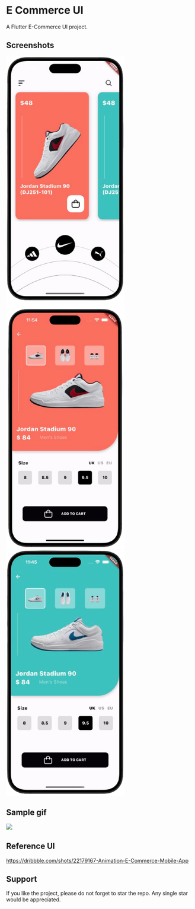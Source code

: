 # E Commerce UI

A Flutter E-Commerce  UI project.

## Screenshots

[<img src="./docs/screenshots/home.png" width=320>](./docs/screenshots/home.png)
[<img src="./docs/screenshots/detail_1.png" width=320>](./docs/screenshots/detail_1.png)
[<img src="./docs/screenshots/detail_2.png" width=320>](./docs/screenshots/detail_2.png)

## Sample gif
[<img src="./docs/screenshots/sample.gif" width=347>](./docs/screenshots/sample.gif)

## Reference UI
https://dribbble.com/shots/22179167-Animation-E-Commerce-Mobile-App


## Support
If you like the project, please do not forget to star the repo. Any single star would be appreciated.

